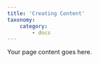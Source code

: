```yaml
---
title: 'Creating Content'
taxonomy:
    category:
        - docs
---
```


Your page content goes here.